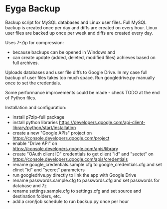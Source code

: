 # Eyga Backup

Backup script for MySQL databases and Linux user files.
Full MySQL backup is created once per day and diffs are created on every hour.
Linux user files are backed up once per week and diffs are created every day.

Uses 7-Zip for compression:
- because backups can be opened in Windows and
- can create update (added, deleted, modified files) achieves based on full archives.

Uploads databases and user file diffs to Google Drive. In my case full backup of user files takes too much space.
Run googledrive.py manually once to set the credentials.

Some performance improvements could be made - check TODO at the end of Python files.


Installation and configuration:
- install p7zip-full package
- install python libraries https://developers.google.com/api-client-library/python/start/installation
- create a new "Google APIs" project on https://console.developers.google.com/project
- enable "Drive API" on https://console.developers.google.com/apis/library
- create "OAuth client ID" credentials to get client "id" and "sectet" on https://console.developers.google.com/apis/credentials
- rename google_credentials.sample.cfg to google_credentials.cfg and set clinet "id" and "secret" parameters
- run googledrive.py directly to link the app with Google Drive
- rename passwords.sample.cfg to passwords.cfg and set passwords for database and 7z
- rename settings.sample.cfg to settings.cfg and set source and destination folders, etc.
- add a cron/job schedule to run backup.py once per hour
